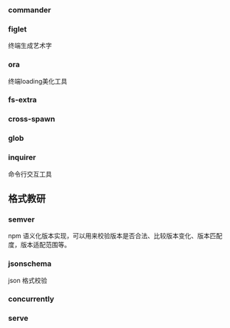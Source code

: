 
### commander

### figlet

终端生成艺术字

### ora

终端loading美化工具

### fs-extra

### cross-spawn

### glob


### inquirer

命令行交互工具

## 格式教研

### semver

npm 语义化版本实现，可以用来校验版本是否合法、比较版本变化、版本匹配度，版本适配范围等。

### jsonschema

json 格式校验

### concurrently

### serve

